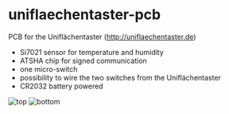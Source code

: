 # uniflaechentaster-pcb
PCB for the Uniflächentaster (http://uniflaechentaster.de)

* Si7021 sensor for temperature and humidity
* ATSHA chip for signed communication
* one micro-switch
* possibility to wire the two switches from the Uniflächentaster
* CR2032 battery powered

![top](https://www.openhardware.io/uploads/5958e3b9a2d1ad30290047fc/image/PCB-top.svg)
![bottom](https://www.openhardware.io/uploads/5958e3b9a2d1ad30290047fc/image/PCB-bottom.svg)
